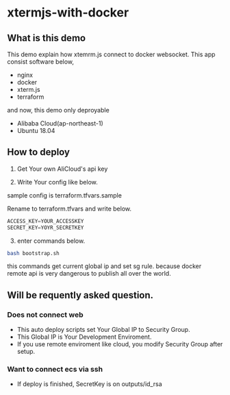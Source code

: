 # xtermjs-with-docker
## What is this demo

This demo explain how xtemrm.js connect to docker websocket.
This app consist software below,
- nginx
- docker
- xterm.js
- terraform

and now, this demo only deproyable
- Alibaba Cloud(ap-northeast-1)
- Ubuntu 18.04

## How to deploy

1. Get Your own AliCloud's api key

2. Write Your config like below.

sample config is terraform.tfvars.sample

Rename to terraform.tfvars and write below.

```terraform.tfvars
ACCESS_KEY=YOUR_ACCESSKEY
SECRET_KEY=YOYR_SECRETKEY
```

3. enter commands below.

```bash
bash bootstrap.sh
```

this commands get current global ip and set sg rule.
because docker remote api is very dangerous to publish all over the world.

## Will be requently asked question.
### Does not connect web

- This auto deploy scripts set Your Global IP to Security Group.
- This Global IP is Your Development Enviroment.
- If you use remote enviroment like cloud, you modify Security Group after setup.

### Want to connect ecs via ssh

- If deploy is finished, SecretKey is on outputs/id_rsa
